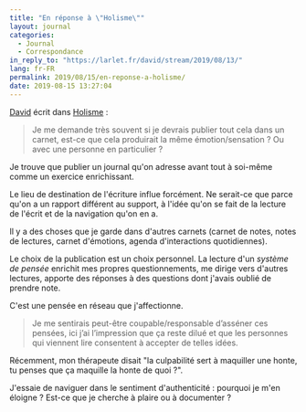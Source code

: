 ```yaml
---
title: "En réponse à \"Holisme\""
layout: journal
categories:
  - Journal
  - Correspondance
in_reply_to: "https://larlet.fr/david/stream/2019/08/13/"
lang: fr-FR
permalink: 2019/08/15/en-reponse-a-holisme/
date: 2019-08-15 13:27:04
---
```


[David](https://larlet.fr/david/) écrit dans [Holisme](https://larlet.fr/david/stream/2019/08/13/) :

> Je me demande très souvent si je devrais publier tout cela dans un carnet, est-ce que cela produirait la même émotion/sensation ? Ou avec une personne en particulier ?

Je trouve que publier un journal qu'on adresse avant tout à soi-même comme un exercice enrichissant.

Le lieu de destination de l'écriture influe forcément. Ne serait-ce que parce qu'on a un rapport différent au support, à l'idée qu'on se fait de la lecture de l'écrit et de la navigation qu'on en a.

Il y a des choses que je garde dans d'autres carnets (carnet de notes, notes de lectures, carnet d'émotions, agenda d'interactions quotidiennes).

Le choix de la publication est un choix personnel.
La lecture d'un _système de pensée_ enrichit mes propres questionnements, me dirige vers d'autres lectures, apporte des réponses à des questions dont j'avais oublié de prendre note.

C'est une pensée en réseau que j'affectionne.

> Je me sentirais peut-être coupable/responsable d’asséner ces pensées, ici j’ai l’impression que ça reste dilué et que les personnes qui viennent lire consentent à accepter de telles idées.

Récemment, mon thérapeute disait "la culpabilité sert à maquiller une honte, tu penses que ça maquille la honte de quoi ?".

J'essaie de naviguer dans le sentiment d'authenticité : pourquoi je m'en éloigne ? Est-ce que je cherche à plaire ou à documenter ?
